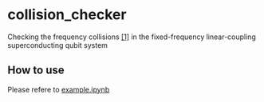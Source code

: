 # collision_checker
Checking the frequency collisions [[1]](https://www.nature.com/articles/s41534-021-00464-5) in the fixed-frequency linear-coupling superconducting qubit system

## How to use
Please refere to [example.ipynb](https://github.com/heyaroom/collision_checker/blob/main/example.ipynb)
